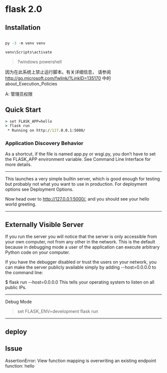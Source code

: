 # flask 2.0

## Installation

```python

py -3 -m venv venv

venv\Scripts\activate

```

> ?windows powershell

因为在此系统上禁止运行脚本。有关详细信息，
请参阅 http://go.microsoft.com/fwlink/?LinkID=135170 中的 about_Execution_Policies

A: 管理员权限

## Quick Start

```cmd
> set FLASK_APP=hello
> flask run
 * Running on http://127.0.0.1:5000/
```

### Application Discovery Behavior
As a shortcut, if the file is named app.py or wsgi.py, you don’t have to set the FLASK_APP environment variable. See Command Line Interface for more details.

---
This launches a very simple builtin server, which is good enough for testing but probably not what you want to use in production. For deployment options see Deployment Options.

Now head over to http://127.0.0.1:5000/, and you should see your hello world greeting.

---

Externally Visible Server
---
If you run the server you will notice that the server is only accessible from your own computer, not from any other in the network. This is the default because in debugging mode a user of the application can execute arbitrary Python code on your computer.

If you have the debugger disabled or trust the users on your network, you can make the server publicly available simply by adding --host=0.0.0.0 to the command line:

$ flask run --host=0.0.0.0
This tells your operating system to listen on all public IPs.

---

Debug Mode

> set FLASK_ENV=development
> flask run

---

## deploy



## Issue

AssertionError: View function mapping is overwriting an existing endpoint function: hello


